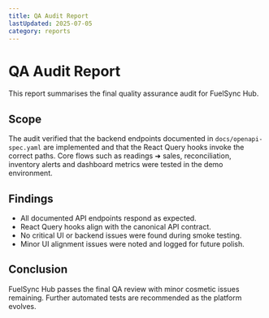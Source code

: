 ```yaml
---
title: QA Audit Report
lastUpdated: 2025-07-05
category: reports
---
```


# QA Audit Report

This report summarises the final quality assurance audit for FuelSync Hub.

## Scope

The audit verified that the backend endpoints documented in `docs/openapi-spec.yaml` are implemented and that the React Query hooks invoke the correct paths. Core flows such as readings ➜ sales, reconciliation, inventory alerts and dashboard metrics were tested in the demo environment.

## Findings

- All documented API endpoints respond as expected.
- React Query hooks align with the canonical API contract.
- No critical UI or backend issues were found during smoke testing.
- Minor UI alignment issues were noted and logged for future polish.

## Conclusion

FuelSync Hub passes the final QA review with minor cosmetic issues remaining. Further automated tests are recommended as the platform evolves.
